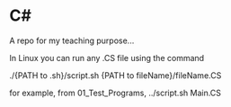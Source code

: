 # C#
A repo for my teaching purpose...


In Linux you can run any .CS file using the command

./{PATH to .sh}/script.sh {PATH to fileName}/fileName.CS

for example, from 01_Test_Programs, 
../script.sh Main.CS